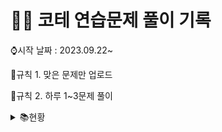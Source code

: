 # 👩‍💻 코테 연습문제 풀이 기록

⌚시작 날짜 : 2023.09.22~

📌규칙 1. 맞은 문제만 업로드

📌규칙 2. 하루 1~3문제 풀이
<details>

<summary> 📚현황</summary>

| 날짜 | 레벨 |       문제간단설명        |     | 날짜 | 레벨 | 문제간단설명       |
| :--: | :--: | :-----------------------: | --- | ---- | ---- | ------------------ |
| 0922 |  1   | 나머지가 1이 되는 수 찾기 |     | 1003 | 1    | 가운데숫자가져오기 |
| 0922 |  1   |        콜라츠 추측        |     | 1003 | 1    | k번째수            |
| 0923 |  2   |     나머지 값 구하기      |     |      |      |                    |
| 0923 |  2   |       최솟값 만들기       |     |      |      |                    |
| 0924 |  2   |        올바른 괄호        |     |      |      |                    |
| 0924 |  1   |        수박수박수?        |     |      |      |                    |
| 0924 |  1   |           예산            |     |      |      |                    |
| 0925 |  1   |        평균구하기         |     |      |      |                    |
| 0925 |  1   |     정수내림차순배치      |     |      |      |                    |
| 0925 |  1   |        음양더하기         |     |      |      |                    |
| 0926 |  1   |        김서방찾기         |     |      |      |                    |
| 0926 |  1   |      같은숫자는싫어       |     |      |      |                    |
| 0926 |  1   |          삼총사           |     |      |      |                    |
| 0927 |  1   |         과일장수          |     |      |      |                    |
| 0927 |  1   |      직사각형별찍기       |     |      |      |                    |
| 0928 |  1   |     두개뽑아서더하기      |     |      |      |                    |
| 0928 |  1   |      부족한금액계산       |     |      |      |                    |
| 0929 |  1   |      푸드파이트대회       |     |      |      |                    |
| 0929 |  1   |      두정수사이의합       |     |      |      |                    |
| 0930 |  1   |      기사단원의 무기      |     |      |      |                    |
| 0930 |  1   |   문자열내마음대로정렬    |     |      |      |                    |
| 1001 |  1   | 나누어 떨어지는 숫자 배열 |     |      |      |                    |
| 1001 |  1   |       최소직사각형        |     |      |      |                    |
| 1002 |  1   |    제일작은수제거하기     |     |      |      |                    |
| 1002 |  1   |           내적            |     |      |      |                    |

</details>
